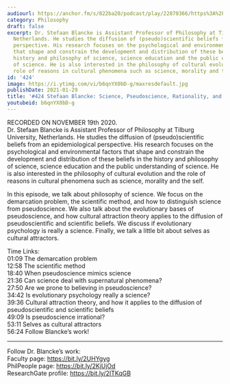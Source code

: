 ```yaml
---
audiourl: https://anchor.fm/s/822ba20/podcast/play/22870366/https%3A%2F%2Fd3ctxlq1ktw2nl.cloudfront.net%2Fstaging%2F2020-10-20%2Fa83439eb-8f67-e9eb-0344-5427a9284124.m4a
category: Philosophy
draft: false
excerpt: Dr. Stefaan Blancke is Assistant Professor of Philosophy at Tilburg University,
  Netherlands. He studies the diffusion of (pseudo)scientific beliefs from an epidemiological
  perspective. His research focuses on the psychological and environmental factors
  that shape and constrain the development and distribution of these beliefs in the
  history and philosophy of science, science education and the public understanding
  of science. He is also interested in the philosophy of cultural evolution and the
  role of reasons in cultural phenomena such as science, morality and the self.
id: '424'
image: https://i.ytimg.com/vi/b6qnYX0bD-g/maxresdefault.jpg
publishDate: 2021-01-29
title: '#424 Stefaan Blancke: Science, Pseudoscience, Rationality, and Cultural Evolution'
youtubeid: b6qnYX0bD-g
---
```

<div class="timelinks">

RECORDED ON NOVEMBER 19th 2020.  
Dr. Stefaan Blancke is Assistant Professor of Philosophy at Tilburg University, Netherlands. He studies the diffusion of (pseudo)scientific beliefs from an epidemiological perspective. His research focuses on the psychological and environmental factors that shape and constrain the development and distribution of these beliefs in the history and philosophy of science, science education and the public understanding of science. He is also interested in the philosophy of cultural evolution and the role of reasons in cultural phenomena such as science, morality and the self.

In this episode, we talk about philosophy of science. We focus on the demarcation problem, the scientific method, and how to distinguish science from pseudoscience. We also talk about the evolutionary bases of pseudoscience, and how cultural attraction theory applies to the diffusion of pseudoscientific and scientific beliefs. We discuss if evolutionary psychology is really a science. Finally, we talk a little bit about selves as cultural attractors.

Time Links:  
<time>01:09</time> The demarcation problem  
<time>12:58</time> The scientific method  
<time>18:40</time> When pseudoscience mimics science  
<time>21:36</time> Can science deal with supernatural phenomena?  
<time>27:50</time> Are we prone to believing in pseudoscience?  
<time>34:42</time> Is evolutionary psychology really a science?  
<time>39:36</time> Cultural attraction theory, and how it applies to the diffusion of pseudoscientific and scientific beliefs  
<time>49:09</time> Is pseudoscience irrational?  
<time>53:11</time> Selves as cultural attractors  
<time>56:24</time> Follow Blancke’s work!

---

Follow Dr. Blancke’s work:  
Faculty page: https://bit.ly/2UHYgyg  
PhilPeople page: https://bit.ly/2KjUjOd  
ResearchGate profile: https://bit.ly/2ITKqGB
</div>

